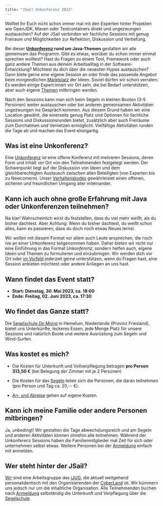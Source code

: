 ```yaml
---
title: "JSail Unkonferenz 2023"
---
```


Wolltet Ihr Euch nicht schon immer mal mit den Experten hinter Projekten wie OpenJDK, Maven oder Testcontainers direkt und ungezwungen austauschen?
Auf der JSail verbinden wir fachliche Sessions mit genug Freiraum und Möglichkeiten zur Reflektion, Diskussion und Vertiefung.

[//]: # (TODO hier Bild mit Lernenden ...)

Bei dieser **[Unkonferenz](unkonferenz/) rund um Java-Themen** gestalten wir alle gemeinsam das Programm.
Gibt es etwas, worüber du schon immer einmal sprechen wolltest?
Hast du Fragen zu einem Tool, Framework oder auch ganz andere Themen aus deinem Arbeitsalltag in der Software-Entwicklung?
Möchtest du dich über die neuesten Hypes austauschen?
Dann biete gerne eine eigene Session an oder finde das passende Angebot beim morgendlichen [Marktplatz](unkonferenz/#marktplatz-der-ideen-und-themen) der Ideen.
Soviel dürfen wir schon verraten: Es werden einige Expert:innen vor Ort sein, die bei Bedarf unterstützen, aber auch eigene [Themen](programm/#Highlights) mitbringen werden.

Nach den Sessions kann man sich beim Segeln in kleinen Booten (3-5 Personen) weiter austauschen oder bei anderen gemeinsamen Aktivitäten ungezwungen ins Gespräch kommen.
Aus diesem Grund haben wir eine Location gewählt, die einerseits genug Platz und Optionen für fachliche Sessions und Diskussionsrunden bietet, zusätzlich aber auch Freiräume zum Durchatmen und Vernetzen ermöglicht.
Vielfältige Aktivitäten runden die Tage ab und machen das Event einzigartig.

[//]: # (TODO hier Bild vom Segeln)

## Was ist eine Unkonferenz?

Eine [Unkonferenz](unkonferenz/) ist eine offene Konferenz mit mehreren Sessions, deren Form und Inhalt vor Ort von den Teilnehmenden festgelegt werden.
Der Schwerpunkt liegt auf der Diskussion von Ideen und dem gleichberechtigten Austausch zwischen allen Beteiligten (von Experten bis zu Newcomern).
Unser [Verhaltenskodex](verhaltenskodex/) gewährleistet einen offenen, sicheren und freundlichen Umgang aller miteinander.

## Kann ich auch ohne große Erfahrung mit Java oder Unkonferenzen teilnehmen?

Na klar! Wahrscheinlich wirst du feststellen, dass du viel mehr weißt, als du bisher dachtest.
Aber Achtung: Wenn du bisher dachtest, du weißt schon alles, kann es passieren, dass du doch noch etwas Neues lernst.

Wir wollen mit diesem Format vor allem auch Leute ansprechen, die noch nie an einer Unkonferenz teilgenommen haben.
Daher bieten wir nicht nur eine Einführung in das Format _Unkonferenz_, sondern helfen auch, eigene Ideen und Themen zu formulieren und einzubringen.
Wir werden dich vor Ort oder [im Vorfeld](kontakt/) jederzeit gerne unterstützen, wenn du Fragen hast, eine Session anbieten möchtest oder andere Anliegen an uns hast.

## Wann findet das Event statt?

* **Start: Dienstag, 30. Mai 2023, ca. 18:00**
* **Ende: Freitag, 02. Juni 2023, ca. 17:30**

## Wo findet das Ganze statt?

Die [Segelschule _De Morra_](location/) in Hemelum, Niederlande (Provinz Friesland), bietet uns Unterkünfte, leckeres Essen, jede Menge Platz für unsere Sessions und natürlich Boote und weitere Ausrüstung zum Segeln und Wind-Surfen.

## Was kostet es mich?

* Die Kosten für Unterkunft und Vollverpflegung betragen **pro Person 313,50 €** (bei Belegung der Zimmer mit je 2 Personen)

* Die Kosten für das [Segeln](segeln/) teilen sich die Personen, die daran teilnehmen (pro Person und Tag ca. 20,-- €).
* [An- und Abreise](an+abreise/) gehen auf eigene Kosten.

## Kann ich meine Familie oder andere Personen mitbringen?

Ja, unbedingt! 
Wir gestalten die Tage abwechslungsreich und am Segeln und anderen Aktivitäten können ohnehin alle teilnehmen.
Während der Unkonferenz Sessions haben die Familienmitglieder mal Zeit für sich oder unternehmen selbst etwas.
Weitere Personen bei der [Anmeldung](anmeldung/#familie--partnerinnen) einfach mit anmelden.

## Wer steht hinter der JSail?

[Wir](kontakt/#organisierende) sind eine Arbeitsgruppe des [iJUG](https://ijug.eu), die aktuell weitgehend personalidentisch mit den Organisierenden der [CyberLand](https://cyberland.ijug.eu) ist.
Wir kümmern uns jedoch nur um die inhaltliche Organisation.
Alle Teilnehmenden buchen nach [Anmeldung](anmeldung/) selbständig die Unterkunft und Verpflegung über die [Segelschule](location/).